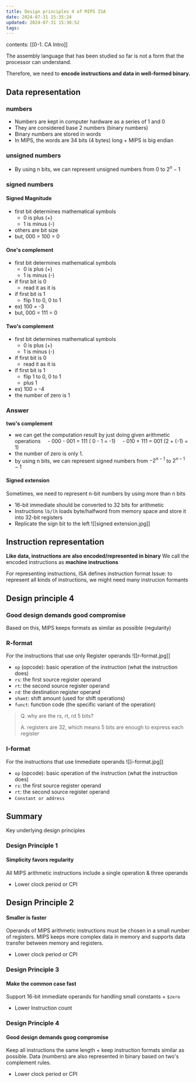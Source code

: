 ```yaml
---
title: Design principles 4 of MIPS ISA
date: 2024-07-31 15:35:24
updated: 2024-07-31 15:30:52
tags: 
---
```

contents: [[0-1. CA Intro]]

The assembly language that has been studied so far is not a form that the processor can understand. 

Therefore, we need to **encode instructions and data in well-formed binary.**

## Data representation

### numbers
- Numbers are kept in computer hardware as a series of 1 and 0
- They are considered base 2 numbers (binary numbers)
- Binary numbers are stored in words
- In MIPS, the words are 34 bits (4 bytes) long + MIPS is big endian
### unsigned numbers
- By using n bits, we can represent unsigned numbers from 0 to $2^n-1$
### signed numbers
#### Signed Magnitude
- first bit determines mathematical symbols
	- 0 is plus (+)
	- 1 is minus (-)
- others are bit size
- but, 000 = 100 = 0
#### One's complement
- first bit determines mathematical symbols
	- 0 is plus (+)
	- 1 is minus (-)
- if first bit is 0
	- read it as it is
- if first bit is 1
	- flip 1 to 0, 0 to 1
- ex) 100 = -3
- but, 000 = 111 = 0
#### Two's complement
- first bit determines mathematical symbols
	- 0 is plus (+)
	- 1 is minus (-)
- if first bit is 0
	- read it as it is
- if first bit is 1
	- flip 1 to 0, 0 to 1
	- plus 1
- ex) 100 = -4
- the number of zero is 1
### Answer
**two's complement**  
- we can get the computation result by just doing given arithmetic operations
    - 000 - 001 = 111 ( 0 - 1 = -1)
    - 010 + 111 = 001 (2 + (-1) = 1)
- the number of zero is only 1.
- by using n bits, we can represent signed numbers from $-2^{n-1}$ to $2^{n-1}-1$
#### Signed extension
Sometimes, we need to represent n-bit numbers by using more than n bits
- 16-bit immediate should be converted to 32 bits for arithmetic
- Instructions `lb/lh` loads byte/halfword from memory space and store it into 32-bit registers
- Replicate the sign bit to the left
  ![[signed extension.jpg]]
## Instruction representation
**Like data, instructions are also encoded/represented in binary**
We call the encoded instructions as **machine instructions**

For representing instructions, ISA defines instruction format
Issue: to represent all kinds of instructions, we might need many instrucion formants
## Design principle 4
### Good design demands good compromise
Based on this, MIPS keeps formats as similar as possible (regularity)
### R-format
For the instructions that use only Register operands
![[r-format.jpg]]
- `op` (opcode): basic operation of the instruction (what the instruction does)
- `rs`: the first source register operand
- `rt`: the second source register operand
- `rd`: the destination register operand
- `shamt`: shift amount (used for shift operations)
- `funct`: function code (the specific variant of the operation)
>Q. why are the rs, rt, rd 5 bits? 
>
>A. registers are 32, which means 5 bits are enough to express each register

### I-format
For the instructions that use Immediate operands
![[i-format.jpg]]
- `op` (opcode): basic operation of the instruction (what the instruction does)
- `rs`: the first source register operand
- `rt`: the second source register operand
- `Constant or address`
## Summary
Key underlying design principles
### Design Principle 1
#### Simplicity favors regularity
All MIPS arithmetic instructions include a single operation & three operands
- Lower clock period or CPI

## Design Principle 2
#### Smaller is faster
Operands of MIPS arithmetic instructions must be chosen in a small number of registers.
MIPS keeps more complex data in memory and supports data transfer between memory and registers.
- Lower clock period or CPI
### Design Principle 3
#### Make the common case fast
Support 16-bit immediate operands for handling small constants + `$zero`
- Lower Instruction count
### Design Principle 4
#### Good design demands goog compromise
Keep all instructions the same length + keep instruction formats similar as possible. 
Data (numbers) are also represented in binary based on two's complement rules.
- Lower clock period or CPI
